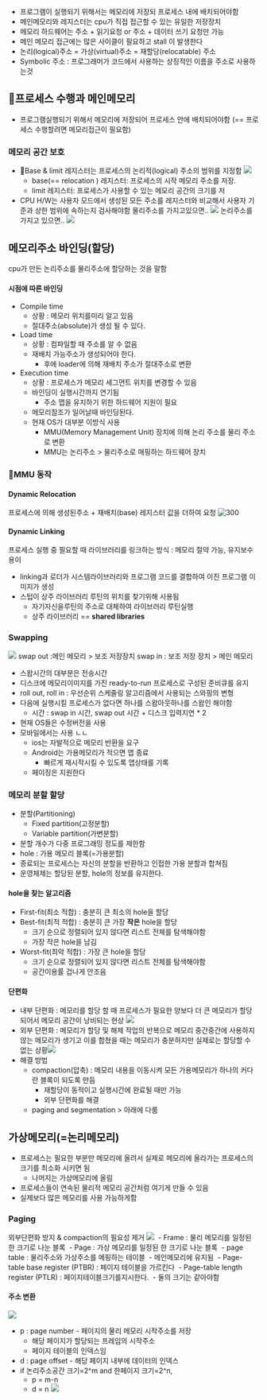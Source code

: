 - 프로그램이 실행되기 위해서는 메모리에 저장되 프로세스 내에 배치되어야함
- 메인메모리와 레지스터는 cpu가 직접 접근할 수 있는 유일한 저장장치
- 메모리 하드웨어는 주소 + 읽기요청 or  주소 + 데이터 쓰기 요청만 가능
- 메인 메모리 접근에는 많은 사이클이 필요하고 stall 이 발생한다
- 논리(logical)주소 = 가상(virtual)주소 = 재할당(relocatable) 주소
- Symbolic 주소 : 프로그래머가 코드에서 사용하는 상징적인 이름을 주소로 사용하는것

## 프로세스 수행과 메인메모리

- 프로그램실행되기 위해서 메모리에 저장되어 프로세스 안에 배치되어야함 (== 프로세스 수행할려면 메모리접근이 필요함)
### 메모리 공간 보호
- Base & limit 레지스터는 프로세스의 논리적(logical) 주소의 범위를 지정함
  ![](assets/9.%20메인%20메모리-20240605193111793.png)
	- base(== relocation )  레지스터: 프로세스의 시작 메모리 주소를 저장.
	- limit 레지스터: 프로세스가 사용할 수 있는 메모리 공간의 크기를 저
- CPU H/W는 사용자 모드에서 생성된 모든 주소를 레지스터와 비교해서  사용자 기준과 상한 범위에 속하는지 검사해야함
물리주소를 가지고있으면..
![](assets/9.%20메인%20메모리-20240606180135582.png)
논리주소를 가지고 있으면..
![](assets/9.%20메인%20메모리%20할당-20240606195750063.png)
## 메모리주소 바인딩(할당)
cpu가 만든 논리주소를 물리주소에 할당하는 것을 말함
#### 시점에 따른 바인딩
- Compile time
	- 상황 : 메모리 위치를미리 알고 있음
	- 절대주소(absolute)가 생성 될 수 있다.
- Load time
	- 상황 : 컴파일할 때 주소를 알 수 없음
	- 재배치 가능주소가 생성되어야 한다.
		- 후에 loader에 의해 재배치 주소가 절대주소로 변환
- Execution time
	- 상황 : 프로세스가 메모리 세그먼트 위치를 변경할 수 있음
	- 바인딩이 실행시간까지 연기됨
		- 주소 맵을 유지하기 위한 하드웨어 지원이 필요
	- 메모리참조가 일어날때 바인딩된다.
	- 현재 OS가 대부분 이방식 사용 
		- MMU(Memory Management Unit) 장치에 의해 논리 주소를 물리 주소로 변환
		- MMU는 논리주소 > 물리주소로 매핑하는 하드웨어 장치
		

### MMU 동작
#### Dynamic Relocation
프로세스에 의해 생성된주소 + 재배치(base) 레지스터 값을 더하여 요청
![300](assets/9.%20메인%20메모리%20할당-20240606192503073.png)

#### Dynamic Linking
프로세스 실행 중 필요할 때 라이브러리를 링크하는 방식 : 메모리 절약 가능, 유지보수 용이
- linking과 로더가 시스템라이브러리와 프로그램 코드를 결합하여 이진 프로그램 이미지가 생성
- 스텁이 상주 라이브러리 루틴의 위치를 찾기위해 사용됨
	- 자기자신을루틴의 주소로 대체하여 라이브러리 루틴실행
	- 상주 라이브러리 == **shared libraries**

### Swapping
![](assets/9.%20메인%20메모리%20할당-20240606194512337.png)
swap out :메인 메모리 > 보조 저장장치
swap in : 보조 저장 장치 > 메인 메모리
- 스왑시간의 대부분은 전송시간
- 디스크에 메모리이미지를 가진 ready-to-run 프로세스로 구성된 준비큐를 유지
- roll out, roll in : 우선순위 스케줄링 알고리즘에서 사용되는 스와핑의 변형
- 다음에 실행시킬 프로세스가 없다면 하나를 스왑아웃하나를 스왑인 해야함
	- 시간 : swap in 시간, swap out 시간 + 디스크 입력지연 * 2
- 현재 OS들은 수정버전을 사용
- 모바일에서는 사용 ㄴㄴ
	- ios는 자발적으로 메모리 반환을 요구
	- Android는 가용메모리가 적으면 앱 종료
		- 빠르게 재시작시킬 수 있도록 앱상태를 기록
	- 페이징은 지원한다

### 메모리 분할 할당
- 분할(Partitioning)
	- Fixed partition(고정분할)
	- Variable partition(가변분할)
- 분할 개수가 다중 프로그래밍 정도를 제한함
- hole : 가용 메모리 블록(=가용분할)
- 종료되는 프로세스는 자신의 분할을 반환하고 인접한 가용 분할과 합쳐짐
- 운영체제는 할당된 분할, hole의 정보를 유지한다.
#### hole을 찾는 알고리즘
 - First-fit(최소 적합) : 충분히 큰 최소의 hole을 할당
 - Best-fit(최적 적합) : 충분히 큰 가장 **작은** hole을 할당
	 - 크기 순으로 정렬되어 있지 않다면 리스트 전체를 탐색해야함
	 - 가장 작은 hole을 남김
 - Worst-fit(최악 적합) :  가장 큰 hole을 할당
	 - 크기 순으로 정렬되어 있지 않다면 리스트 전체를 탐색해야함
	 - 공간이용률 겁나게 안조음 
#### 단편화
- 내부 단편화 : 메모리를 할당 할 때 프로세스가 필요한 양보다 더 큰 메모리가 할당되어서 메모리 공간이 낭비되는 현상  ![](assets/9.%20메인%20메모리%20할당-20240606201117648.png)
- 외부 단편화 : 메모리가 할당 및 해제 작업의 반복으로 메모리 중간중간에 사용하지 않는 메모리가 생기고 이를 합쳤을 때는 메모리가 충분하지만 실제로는 할당할 수 없는 상황![](assets/9.%20메인%20메모리%20할당-20240606201149470.png)
- 해결 방법
	- compaction(압축) : 메모리 내용을 이동시켜 모든 가용메모리가 하나의 커다란 블록이 되도록 만듬
		- 재할당이 동적이고 실행시간에 완료될 때만 가능
		- 외부 단편화를 해결
	- paging and segmentation > 아래에 다룸

## 가상메모리(=논리메모리)
- 프로세스는 필요한 부분만 메모리에 올려서 실제로 메모리에 올라가는 프로세스의 크기를 최소화 시키면 됨
	- 나머지는 가상메모리에 올림
- 프로세스들이 연속된 물리적 메모리 공간처럼 여기게 만들 수 있음
- 실제보다 많은 메모리를 사용 가능하게함
### Paging
외부단편화 방지 & compaction의 필요성 제거
![](assets/9.%20메인%20메모리%20할당-20240606203102092.png)
 - Frame : 물리 메모리를 일정된 한 크기로 나눈 블록
 - Page : 가상 메모리를 일정된 한 크기로 나눈 블록
 - page table : 물리주소와 가상주소를 메핑하는 테이블
	 - 메인메모리에 유지됨
	 - Page-table base register (PTBR)  : 페이지 테이블을 가르킨다
	 - Page-table length register (PTLR) : 페이지테이블크기를지시한다.
 - 둘의 크기는 같아야함
#### 주소 변환
![](assets/9.%20메인%20메모리%20할당-20240606204114530.png)
- p : page number - 페이지의 물리 메모리 시작주소를 저장
	- 해당 페이지가 할당되는 프레임의 시작주소
	- 페이지 테이블의 인덱스임
- d : page offset - 해당 페이지 내부에 데이터의 인덱스
- if 논리주소공간 크기=2^m and 한페이지 크기=2^n,
	- p = m-n
	- d = n
![](assets/9.%20메인%20메모리%20할당-20240606204246325.png)
